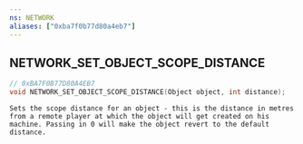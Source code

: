 ```yaml
---
ns: NETWORK
aliases: ["0xba7f0b77d80a4eb7"]
---
```

## NETWORK_SET_OBJECT_SCOPE_DISTANCE

```c
// 0xBA7F0B77D80A4EB7
void NETWORK_SET_OBJECT_SCOPE_DISTANCE(Object object, int distance);
```

```
Sets the scope distance for an object - this is the distance in metres from a remote player at which the object will get created on his machine. Passing in 0 will make the object revert to the default distance.
```
